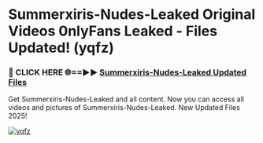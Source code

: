 # Summerxiris-Nudes-Leaked Original Videos 0nlyFans Leaked - Files Updated! (yqfz)

<h3>🔴 CLICK HERE 🌐==►► <a href="https://tinyurl.com/4mcuefdz" rel="nofollow">Summerxiris-Nudes-Leaked Updated Files</a></h3>

Get Summerxiris-Nudes-Leaked and all content. Now you can access all videos and pictures of Summerxiris-Nudes-Leaked. New Updated Files 2025!

[![yqfz](https://i.imgur.com/StAQSOY.gif)](https://tinyurl.com/4mcuefdz)
